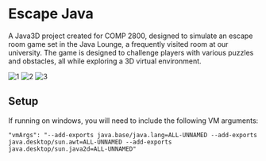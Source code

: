 # Escape Java

A Java3D project created for COMP 2800, designed to simulate an escape room game set in the Java Lounge, a frequently visited room at our university. The game is designed to challenge players with various puzzles and obstacles, all while exploring a 3D virtual environment.

![1](https://user-images.githubusercontent.com/60056206/230909088-842a9aff-5b80-4c8d-a2f8-231808816bde.png)
![2](https://user-images.githubusercontent.com/60056206/230909100-7a0a7fe3-ade1-48ab-b412-00b528d5f9a4.png)
![3](https://user-images.githubusercontent.com/60056206/230909105-18b6873c-9136-425b-8722-bcb3a4af6d39.png)

## Setup
If running on windows, you will need to include the following VM arguments:
```
"vmArgs": "--add-exports java.base/java.lang=ALL-UNNAMED --add-exports java.desktop/sun.awt=ALL-UNNAMED --add-exports java.desktop/sun.java2d=ALL-UNNAMED"
```